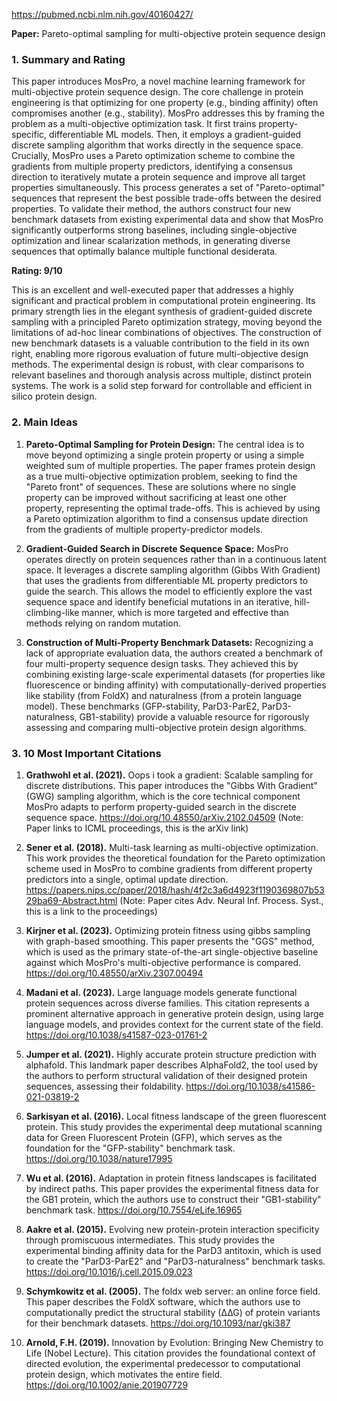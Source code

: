 https://pubmed.ncbi.nlm.nih.gov/40160427/

**Paper:** Pareto-optimal sampling for multi-objective protein sequence design

### 1. Summary and Rating

This paper introduces MosPro, a novel machine learning framework for multi-objective protein sequence design. The core challenge in protein engineering is that optimizing for one property (e.g., binding affinity) often compromises another (e.g., stability). MosPro addresses this by framing the problem as a multi-objective optimization task. It first trains property-specific, differentiable ML models. Then, it employs a gradient-guided discrete sampling algorithm that works directly in the sequence space. Crucially, MosPro uses a Pareto optimization scheme to combine the gradients from multiple property predictors, identifying a consensus direction to iteratively mutate a protein sequence and improve all target properties simultaneously. This process generates a set of "Pareto-optimal" sequences that represent the best possible trade-offs between the desired properties. To validate their method, the authors construct four new benchmark datasets from existing experimental data and show that MosPro significantly outperforms strong baselines, including single-objective optimization and linear scalarization methods, in generating diverse sequences that optimally balance multiple functional desiderata.

**Rating: 9/10**

This is an excellent and well-executed paper that addresses a highly significant and practical problem in computational protein engineering. Its primary strength lies in the elegant synthesis of gradient-guided discrete sampling with a principled Pareto optimization strategy, moving beyond the limitations of ad-hoc linear combinations of objectives. The construction of new benchmark datasets is a valuable contribution to the field in its own right, enabling more rigorous evaluation of future multi-objective design methods. The experimental design is robust, with clear comparisons to relevant baselines and thorough analysis across multiple, distinct protein systems. The work is a solid step forward for controllable and efficient in silico protein design.

### 2. Main Ideas

1.  **Pareto-Optimal Sampling for Protein Design:** The central idea is to move beyond optimizing a single protein property or using a simple weighted sum of multiple properties. The paper frames protein design as a true multi-objective optimization problem, seeking to find the "Pareto front" of sequences. These are solutions where no single property can be improved without sacrificing at least one other property, representing the optimal trade-offs. This is achieved by using a Pareto optimization algorithm to find a consensus update direction from the gradients of multiple property-predictor models.

2.  **Gradient-Guided Search in Discrete Sequence Space:** MosPro operates directly on protein sequences rather than in a continuous latent space. It leverages a discrete sampling algorithm (Gibbs With Gradient) that uses the gradients from differentiable ML property predictors to guide the search. This allows the model to efficiently explore the vast sequence space and identify beneficial mutations in an iterative, hill-climbing-like manner, which is more targeted and effective than methods relying on random mutation.

3.  **Construction of Multi-Property Benchmark Datasets:** Recognizing a lack of appropriate evaluation data, the authors created a benchmark of four multi-property sequence design tasks. They achieved this by combining existing large-scale experimental datasets (for properties like fluorescence or binding affinity) with computationally-derived properties like stability (from FoldX) and naturalness (from a protein language model). These benchmarks (GFP-stability, ParD3-ParE2, ParD3-naturalness, GB1-stability) provide a valuable resource for rigorously assessing and comparing multi-objective protein design algorithms.

### 3. 10 Most Important Citations

1.  **Grathwohl et al. (2021).** Oops i took a gradient: Scalable sampling for discrete distributions.
    This paper introduces the "Gibbs With Gradient" (GWG) sampling algorithm, which is the core technical component MosPro adapts to perform property-guided search in the discrete sequence space.
    https://doi.org/10.48550/arXiv.2102.04509 (Note: Paper links to ICML proceedings, this is the arXiv link)

2.  **Sener et al. (2018).** Multi-task learning as multi-objective optimization.
    This work provides the theoretical foundation for the Pareto optimization scheme used in MosPro to combine gradients from different property predictors into a single, optimal update direction.
    https://papers.nips.cc/paper/2018/hash/4f2c3a6d4923f1190369807b5329ba69-Abstract.html (Note: Paper cites Adv. Neural Inf. Process. Syst., this is a link to the proceedings)

3.  **Kirjner et al. (2023).** Optimizing protein fitness using gibbs sampling with graph-based smoothing.
    This paper presents the "GGS" method, which is used as the primary state-of-the-art single-objective baseline against which MosPro's multi-objective performance is compared.
    https://doi.org/10.48550/arXiv.2307.00494

4.  **Madani et al. (2023).** Large language models generate functional protein sequences across diverse families.
    This citation represents a prominent alternative approach in generative protein design, using large language models, and provides context for the current state of the field.
    https://doi.org/10.1038/s41587-023-01761-2

5.  **Jumper et al. (2021).** Highly accurate protein structure prediction with alphafold.
    This landmark paper describes AlphaFold2, the tool used by the authors to perform structural validation of their designed protein sequences, assessing their foldability.
    https://doi.org/10.1038/s41586-021-03819-2

6.  **Sarkisyan et al. (2016).** Local fitness landscape of the green fluorescent protein.
    This study provides the experimental deep mutational scanning data for Green Fluorescent Protein (GFP), which serves as the foundation for the "GFP-stability" benchmark task.
    https://doi.org/10.1038/nature17995

7.  **Wu et al. (2016).** Adaptation in protein fitness landscapes is facilitated by indirect paths.
    This paper provides the experimental fitness data for the GB1 protein, which the authors use to construct their "GB1-stability" benchmark task.
    https://doi.org/10.7554/eLife.16965

8.  **Aakre et al. (2015).** Evolving new protein-protein interaction specificity through promiscuous intermediates.
    This study provides the experimental binding affinity data for the ParD3 antitoxin, which is used to create the "ParD3-ParE2" and "ParD3-naturalness" benchmark tasks.
    https://doi.org/10.1016/j.cell.2015.09.023

9.  **Schymkowitz et al. (2005).** The foldx web server: an online force field.
    This paper describes the FoldX software, which the authors use to computationally predict the structural stability (∆∆G) of protein variants for their benchmark datasets.
    https://doi.org/10.1093/nar/gki387

10. **Arnold, F.H. (2019).** Innovation by Evolution: Bringing New Chemistry to Life (Nobel Lecture).
    This citation provides the foundational context of directed evolution, the experimental predecessor to computational protein design, which motivates the entire field.
    https://doi.org/10.1002/anie.201907729
